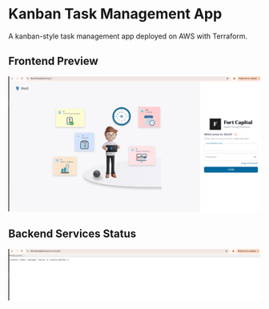 # Kanban Task Management App

A kanban-style task management app deployed on AWS with Terraform.

## Frontend Preview

![Frontend Preview](images/frontend.png)
 
## Backend Services Status

![Cron-ms Services](images/cron-ms.png)